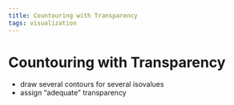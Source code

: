 ```yaml
---
title: Countouring with Transparency
tags: visualization
---
```


# Countouring with Transparency
- draw several contours for several isovalues
- assign “adequate” transparency






















































